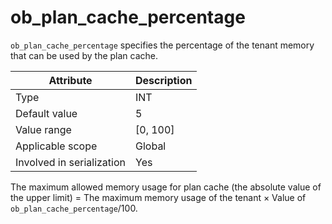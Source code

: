 # ob_plan_cache_percentage

`ob_plan_cache_percentage` specifies the percentage of the tenant memory that can be used by the plan cache.

| **Attribute** | **Description** |
|---------|------------|
| Type | INT |
| Default value | 5 |
| Value range | \[0, 100\] |
| Applicable scope | Global |
| Involved in serialization | Yes |

The maximum allowed memory usage for plan cache (the absolute value of the upper limit) = The maximum memory usage of the tenant × Value of `ob_plan_cache_percentage`/100.
